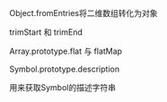 Object.fromEntries将二维数组转化为对象
<script>
    //二维数组
    const result = Object.fromEntries([
        ['name','葡葡'],
        ['xueke', 'Java,大数据,前端,云计算']
    ]);
    console.log(result);
    //打印结果：{name："葡葡", xueke: "Java,大数据,前端,云计算"}

    //Map
    const m = new Map();
    m.set('name','PUPU');
    const result = Object.fromEntries(m);
     console.log(result);
     //打印结果：{name："PUPU"}

    //Object.entries ES8将对象转化为二维数组
    const arr = Object.entries({
        name: "葡葡皮皮"
    })
    console.log(arr);
     //打印结果：[[name, "葡葡皮皮"]]
     
</script>

trimStart 和 trimEnd

<script>    
    let str = '   iloveyou   ';
    console.log(str);
    // trim清除字符串空白字符
    console.log(str.trim());
    // trimStart清除字符串左侧空白字符
    console.log(str.trimStart());
    // trimEnd清除字符右左侧空白字符
    console.log(str.trimEnd());
</script>

Array.prototype.flat 与 flatMap

<script>
    //flat 平
    //将多维数组转化为低位数组
    const arr = [1,2,3,4,[5,6]];
    console.log(arr.flat());//[1,2,3,4,5,6]
    const arr = [1,2,3,4,[5,6,[7,8,9]]];
    //参数为深度 是一个数字 不传默认是1
    console.log(arr.flat(2));  

    //flatMap
    //是两个操作的结合，map遍历，flat铺平，多维降为一维
    const arr = [1,2,3,4];
    const result = arr.flatMap(item => [item * 10]);
    console.log(result);//[10,20,30,40]
</script>


Symbol.prototype.description

用来获取Symbol的描述字符串


<script>
    //创建 Symbol
    let s = Symbol('葡葡');
    console.log(s.description); //葡葡 
    
</script>



